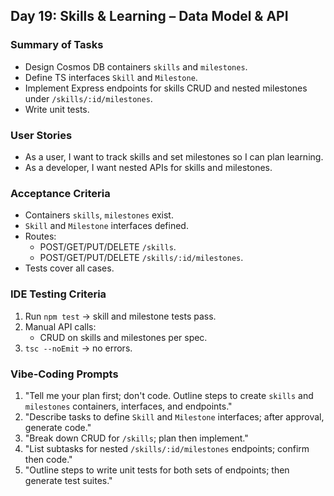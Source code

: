 <!-- Day19_Skills_Learning_Data_Model_API.md -->

## Day 19: Skills & Learning – Data Model & API

### Summary of Tasks
- Design Cosmos DB containers `skills` and `milestones`.
- Define TS interfaces `Skill` and `Milestone`.
- Implement Express endpoints for skills CRUD and nested milestones under `/skills/:id/milestones`.
- Write unit tests.

### User Stories
- As a user, I want to track skills and set milestones so I can plan learning.
- As a developer, I want nested APIs for skills and milestones.

### Acceptance Criteria
- Containers `skills`, `milestones` exist.
- `Skill` and `Milestone` interfaces defined.
- Routes:
  - POST/GET/PUT/DELETE `/skills`.
  - POST/GET/PUT/DELETE `/skills/:id/milestones`.
- Tests cover all cases.

### IDE Testing Criteria
1. Run `npm test` → skill and milestone tests pass.
2. Manual API calls:
   - CRUD on skills and milestones per spec.
3. `tsc --noEmit` → no errors.

### Vibe‑Coding Prompts
1. "Tell me your plan first; don't code. Outline steps to create `skills` and `milestones` containers, interfaces, and endpoints."
2. "Describe tasks to define `Skill` and `Milestone` interfaces; after approval, generate code."
3. "Break down CRUD for `/skills`; plan then implement."
4. "List subtasks for nested `/skills/:id/milestones` endpoints; confirm then code."
5. "Outline steps to write unit tests for both sets of endpoints; then generate test suites." 